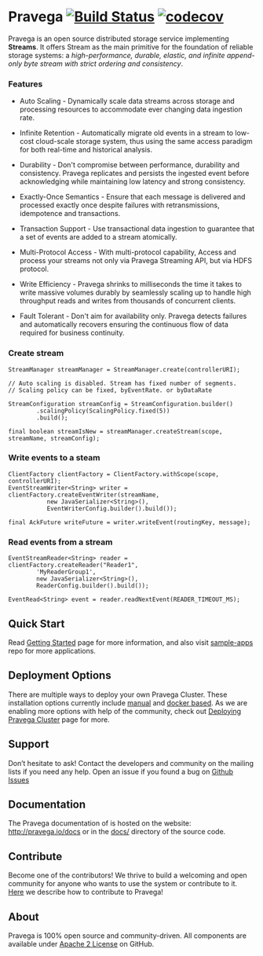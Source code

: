 # Pravega [![Build Status](https://travis-ci.com/pravega/pravega.svg?token=qhH3WLZqyhzViixpn6ZT&branch=master)](https://travis-ci.com/pravega/pravega) [![codecov](https://codecov.io/gh/pravega/pravega/branch/master/graph/badge.svg?token=6xOvaR0sIa)](https://codecov.io/gh/pravega/pravega)

Pravega is an open source distributed storage service implementing **Streams**. It offers Stream as the main primitive for the foundation of reliable storage systems: a *high-performance, durable, elastic, and infinite append-only byte stream with strict ordering and consistency*.

### Features 

-   Auto Scaling - Dynamically scale data streams across storage
    and processing resources to accommodate ever changing data ingestion
    rate.

-   Infinite Retention - Automatically migrate old events in a stream to low-cost cloud-scale
    storage system, thus using the same access paradigm for both real-time and historical analysis.

-   Durability - Don't compromise between performance, durability and consistency.
    Pravega replicates and persists the ingested event before acknowledging while 
    maintaining low latency and strong consistency.
    
-   Exactly-Once Semantics - Ensure that each message is delivered and processed
    exactly once despite failures with retransmissions, idempotence and transactions.
    
-   Transaction Support - Use transactional data ingestion to guarantee that a set
    of events are added to a stream atomically.

-   Multi-Protocol Access - With multi-protocol capability, Access and process
    your streams not only via Pravega Streaming API, but via HDFS protocol.

-   Write Efficiency - Pravega shrinks to milliseconds the time it takes to write 
    massive volumes durably by seamlessly scaling up to handle high throughput 
    reads and writes from thousands of concurrent clients.

-   Fault Tolerant - Don't aim for availability only. Pravega detects failures and
    automatically recovers ensuring the continuous flow of data required for 
    business continuity. 

### Create stream

```
StreamManager streamManager = StreamManager.create(controllerURI);

// Auto scaling is disabled. Stream has fixed number of segments. 
// Scaling policy can be fixed, byEventRate. or byDataRate

StreamConfiguration streamConfig = StreamConfiguration.builder()
        .scalingPolicy(ScalingPolicy.fixed(5))
        .build();
        
final boolean streamIsNew = streamManager.createStream(scope, streamName, streamConfig);

```

### Write events to a steam 

```
ClientFactory clientFactory = ClientFactory.withScope(scope, controllerURI);
EventStreamWriter<String> writer = clientFactory.createEventWriter(streamName,
           new JavaSerializer<String>(),
           EventWriterConfig.builder().build());

final AckFuture writeFuture = writer.writeEvent(routingKey, message);
```

### Read events from a stream 

```
EventStreamReader<String> reader = clientFactory.createReader("Reader1",
        'MyReaderGroup1',
        new JavaSerializer<String>(),
        ReaderConfig.builder().build());
        
EventRead<String> event = reader.readNextEvent(READER_TIMEOUT_MS);

```

Quick Start
----------------------------

Read [Getting Started](http://pravega.io/docs/Getting-Started/) page for more information, and also visit [sample-apps](https://github.com/pravega/pravega-samples) repo for more applications. 


Deployment Options 
-------------------

There are multiple ways to deploy your own Pravega Cluster. These  installation options currently include [manual](http://pravega.io/docs/Manual-Deployment-Pravega-Cluster/) and [docker based](http://pravega.io/docs/Docker-based-Deployment-Pravega-Cluster/). As we are enabling more options with help of the community, check out [Deploying Pravega Cluster](http://pravega.io/docs/Deploying-Pravega/) page for more. 


Support
-------

Don’t hesitate to ask! Contact the developers and community on the mailing lists
if you need any help. Open an issue if you found a bug on [Github
Issues](https://github.com/pravega/pravega/issues)

Documentation
-------------

The Pravega documentation of is hosted on the website:
<http://pravega.io/docs> or in the
[docs/](https://github.com/pravega/pravega/tree/master/docs) directory of the
source code.

Contribute
----------

Become one of the contributors! We thrive to build a welcoming and open
community for anyone who wants to use the system or contribute to it.
[Here](https://github.com/pravega/pravega/wiki/Contributing) we describe how to
contribute to Pravega!

About
-----

Pravega is 100% open source and community-driven. All components are available
under [Apache 2 License](https://www.apache.org/licenses/LICENSE-2.0.html) on
GitHub.

